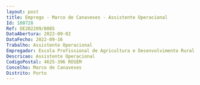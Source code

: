 ```yaml
--- 
layout: post
title: Emprego - Marco de Canaveses - Assistente Operacional
Id: 100728
Ref: OE202209/0085
DataAbertura: 2022-09-02
DataFecho: 2022-09-16
Trabalho: Assistente Operacional
Empregador: Escola Profissional de Agricultura e Desenvolvimento Rural de Marco de Canaveses
Descricao: Assistente Operacional
CodigoPostal: 4625-396 ROSÉM
Concelho: Marco de Canaveses
Distrito: Porto
--- 
```

